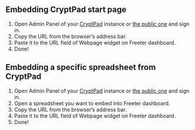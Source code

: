 ## Embedding CryptPad start page

1. Open Admin Panel of your <a href="{{ curItem.homeUrl|e }}" target="_blank">CryptPad</a> instance or <a href="{{ curItem.pubUrl|e }}" target="_blank">the public one</a> and sign in.
2. Copy the URL from the browser’s address bar.
3. Paste it to the URL field of Webpage widget on Freeter dashboard.
4. Done!

## Embedding a specific spreadsheet from CryptPad

1. Open Admin Panel of your <a href="{{ curItem.homeUrl|e }}" target="_blank">CryptPad</a> instance or <a href="{{ curItem.pubUrl|e }}" target="_blank">the public one</a> and sign in.
2. Open a spreadsheet you want to embed into Freeter dashboard.
3. Copy the URL from the browser’s address bar.
4. Paste it to the URL field of Webpage widget on Freeter dashboard.
5. Done!
